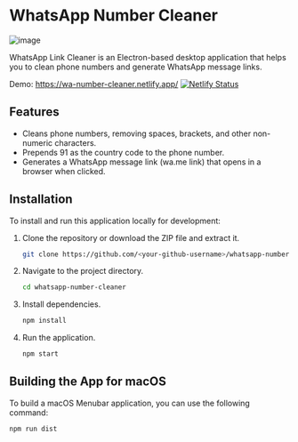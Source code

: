 # WhatsApp Number Cleaner
![image](https://github.com/user-attachments/assets/bb55d8b7-1876-478a-8c81-77a8ae5e4b42)

WhatsApp Link Cleaner is an Electron-based desktop application that helps you to clean phone numbers and generate WhatsApp message links.

Demo: https://wa-number-cleaner.netlify.app/
[![Netlify Status](https://api.netlify.com/api/v1/badges/1f573488-6c4f-4d48-8de4-98e5536e7203/deploy-status)](https://app.netlify.com/sites/whatsapp-number-cleaner/deploys)
## Features

- Cleans phone numbers, removing spaces, brackets, and other non-numeric characters.
- Prepends 91 as the country code to the phone number.
- Generates a WhatsApp message link (wa.me link) that opens in a browser when clicked.

## Installation

To install and run this application locally for development:

1. Clone the repository or download the ZIP file and extract it.

    ```bash
    git clone https://github.com/<your-github-username>/whatsapp-number-cleaner.git
    ```

2. Navigate to the project directory.

    ```bash
    cd whatsapp-number-cleaner
    ```

3. Install dependencies.

    ```bash
    npm install
    ```

4. Run the application.

    ```bash
    npm start
    ```

## Building the App for macOS

To build a macOS Menubar application, you can use the following command:

```bash
npm run dist
